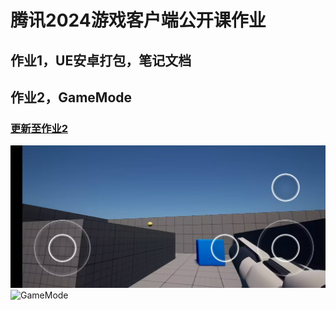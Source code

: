 # 腾讯2024游戏客户端公开课作业
## 作业1，UE安卓打包，笔记文档
## 作业2，GameMode
### [更新至作业2](https://a6h9bzw94e.feishu.cn/docx/OxtpdDgAEob3KQxWQfGcZu6knKX?from=from_copylink)
![打包好的安卓程序](/markdownImg/AndroidPackage.jpg)
![GameMode](/markdownImg/GameMode.png)